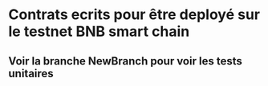 # Contrats ecrits pour être deployé sur le testnet BNB smart chain
## Voir la branche NewBranch pour voir les tests unitaires